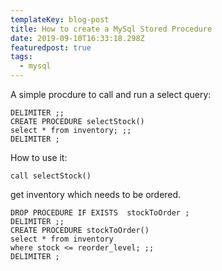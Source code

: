 ```yaml
---
templateKey: blog-post
title: How to create a MySql Stored Procedure
date: 2019-09-10T16:33:18.298Z
featuredpost: true
tags:
  - mysql
---
```

A simple procdure to call and run a select query:
```mysql
DELIMITER ;;
CREATE PROCEDURE selectStock()
select * from inventory; ;;
DELIMITER ;
```

How to use it:
```mysql
call selectStock()
```

get inventory which needs to be ordered.

```mysql
DROP PROCEDURE IF EXISTS  stockToOrder ;
DELIMITER ;;
CREATE PROCEDURE stockToOrder()
select * from inventory
where stock <= reorder_level; ;;
DELIMITER ;
```
